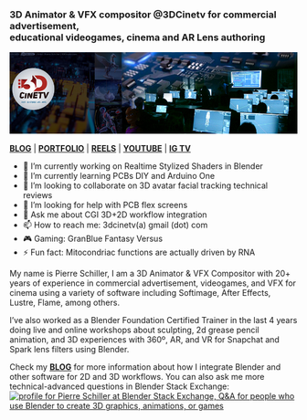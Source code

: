 ### 3D Animator & VFX compositor @3DCinetv for commercial advertisement,<br>educational videogames, cinema and AR Lens authoring
![3DCinetv headbanner](images/3dcinetv_github.jpg)

<a href="https://3dcinetv.com/blog"><strong>BLOG</strong></a> | 
<a href="https://behance.net/3dcinetv"><strong>PORTFOLIO</strong></a> | <a href="https://vimeo.com/3dcinetv"><strong>REELS</strong></a> | <a href="https://youtube.com.com/activemotionpictures"><strong>YOUTUBE</strong></a> | <a href="https://www.instagram.com/3dcinetv/channel/"><strong>IG TV</strong></a>

- 🔭 I’m currently working on Realtime Stylized Shaders in Blender
- 🌱 I’m currently learning PCBs DIY and Arduino One
- 👯 I’m looking to collaborate on 3D avatar facial tracking technical reviews
- 🤔 I’m looking for help with PCB flex screens
- 💬 Ask me about CGI 3D+2D workflow integration
- 📫 How to reach me: 3dcinetv(a) gmail (dot) com
- 🎮 Gaming: GranBlue Fantasy Versus
- ⚡ Fun fact: Mitocondriac functions are actually driven by RNA

My name is Pierre Schiller, I am a 3D Animator & VFX Compositor with 20+ years of experience in commercial advertisement, videogames, and VFX for cinema using a variety of software including Softimage, After Effects, Lustre, Flame, among others.

I’ve also worked as a Blender Foundation Certified Trainer in the last 4 years doing live and online workshops about sculpting, 2d grease pencil animation, and 3D experiences with 360º, AR, and VR for Snapchat and Spark lens filters using Blender.

Check my <a href="https://3dcinetv.com/blog"><strong>BLOG</strong></a> for more information about how I integrate Blender and other software for 2D and 3D workflows.
You can also ask me more technical-advanced questions in Blender Stack Exchange:
<a href="https://blender.stackexchange.com/users/32538/pierre-schiller"><img src="https://blender.stackexchange.com/users/flair/32538.png" width="208" height="58" alt="profile for Pierre Schiller at Blender Stack Exchange, Q&amp;A for people who use Blender to create 3D graphics, animations, or games" title="profile for Pierre Schiller at Blender Stack Exchange, Q&amp;A for people who use Blender to create 3D graphics, animations, or games"></a>
